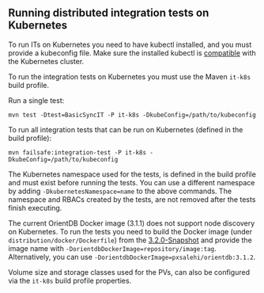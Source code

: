 ## Running distributed integration tests on Kubernetes

To run ITs on Kubernetes you need to have kubectl installed, and you must provide a kubeconfig file. Make sure the installed kubectl is [compatible](https://kubernetes.io/docs/setup/release/version-skew-policy/#kubectl) with the Kubernetes cluster.

To run the integration tests on Kubernetes you must use the Maven `it-k8s` build profile.

Run a single test:
```
mvn test -Dtest=BasicSyncIT -P it-k8s -DkubeConfig=/path/to/kubeconfig
```

To run all integration tests that can be run on Kubernetes (defined in the build profile):
```
mvn failsafe:integration-test -P it-k8s -DkubeConfig=/path/to/kubeconfig
```

The Kubernetes namespace used for the tests, is defined in the build profile and must exist before running the tests. You can use a different namespace by adding `-DkubernetesNamespace=name` to the above commands. The namespace and RBACs created by the tests, are not removed after the tests finish executing.

The current OrientDB Docker image (3.1.1) does not support node discovery on Kubernetes. To run the tests you need to build the Docker image (under `distribution/docker/Dockerfile`) from the [3.2.0-Snapshot](https://oss.sonatype.org/content/repositories/snapshots/com/orientechnologies/orientdb-community/3.2.0-SNAPSHOT/orientdb-community-3.2.0-20200814.124313-31.tar.gz) and provide the image name with `-DorientdbDockerImage=repository/image:tag`. Alternatively, you can use `-DorientdbDockerImage=pxsalehi/orientdb:3.1.2`.

Volume size and storage classes used for the PVs, can also be configured via the `it-k8s` build profile properties.
